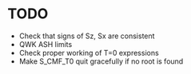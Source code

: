 # TODO

* Check that signs of Sz, Sx are consistent
* QWK ASH limits
* Check proper working of T=0 expressions
* Make S_CMF_T0 quit gracefully if no root is found
